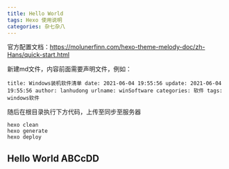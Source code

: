 ```yaml
---
title: Hello World
tags: Hexo 使用说明
categories: 杂七杂八
---
```

官方配置文档：<https://molunerfinn.com/hexo-theme-melody-doc/zh-Hans/quick-start.html>

新建md文件，内容前面需要声明文件，例如：

`title: Windows装机软件清单
date: 2021-06-04 19:55:56
update: 2021-06-04 19:55:56
author: lanhudong
urlname: winSoftware
categories: 软件
tags: windows软件`

随后在根目录执行下方代码，上传至同步至服务器

```Git
hexo clean
hexo generate
hexo deploy
```

## Hello World ABCcDD
